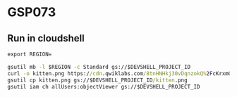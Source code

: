 # GSP073
## Run in cloudshell
```cmd
export REGION=
```
```cmd
gsutil mb -l $REGION -c Standard gs://$DEVSHELL_PROJECT_ID
curl -o kitten.png https://cdn.qwiklabs.com/8tnHNHkj30vDqnzokQ%2FcKrxmOLoxgfaswd9nuZkEjd8%3D
gsutil cp kitten.png gs://$DEVSHELL_PROJECT_ID/kitten.png
gsutil iam ch allUsers:objectViewer gs://$DEVSHELL_PROJECT_ID
```
